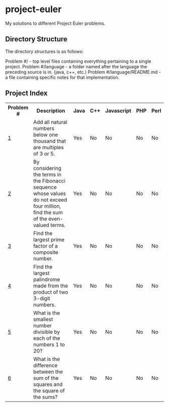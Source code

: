 # project-euler #

My solutions to different Project Euler problems.

## Directory Structure ##


The directory structures is as follows:

Problem #/ - top level files containing everything pertaining to a single project. 
Problem #/language - a folder named after the language the preceding source is in. (java, c++, etc.) 
Problem #/language/README.md - a file containing specific notes for that implementation. 

## Project Index ##
<table>
   <tr>
      <th>Problem #</th>
      <th>Description</th>
      <th>Java</th>
      <th>C++</th>
      <th>Javascript</th>
      <th>PHP</th>
      <th>Perl</th>
   </tr>
   <tr>
      <td><a href="http://projecteuler.net/problem=1">1</a></td>
      <td>Add all natural numbers below one thousand that are multiples of 3 or 5.</th>
      <td>Yes</td>
      <td>No</td>
      <td>No</td>
      <td>No</td>
      <td>No</td>
   </tr>

   <tr>
      <td><a href="http://projecteuler.net/problem=2">2</a></td>
      <td>By considering the terms in the Fibonacci sequence whose values do not exceed four million, find the sum of the even-valued terms.</th>
      <td>Yes</td>
      <td>No</td>
      <td>No</td>
      <td>No</td>
      <td>No</td>
   </tr>
   <tr>
      <td><a href="http://projecteuler.net/problem=3">3</a></td>
      <td>Find the largest prime factor of a composite number.</th>
      <td>Yes</td>
      <td>No</td>
      <td>No</td>
      <td>No</td>
      <td>No</td>
   </tr>
   <tr>
      <td><a href="http://projecteuler.net/problem=4">4</a></td>
      <td>Find the largest palindrome made from the product of two 3-digit numbers.</th>
      <td>Yes</td>
      <td>No</td>
      <td>No</td>
      <td>No</td>
      <td>No</td>
   </tr>
   <tr>
      <td><a href="http://projecteuler.net/problem=5">5</a></td>
      <td>What is the smallest number divisible by each of the numbers 1 to 20?</th>
      <td>Yes</td>
      <td>No</td>
      <td>No</td>
      <td>No</td>
      <td>No</td>
   </tr>
   <tr>
      <td><a href="http://projecteuler.net/problem=6">6</a></td>
      <td>What is the difference between the sum of the squares and the square of the sums?</th>
      <td>Yes</td>
      <td>No</td>
      <td>No</td>
      <td>No</td>
      <td>No</td>
   </tr>

</table>
